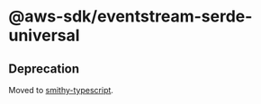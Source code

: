 # @aws-sdk/eventstream-serde-universal

## Deprecation

Moved to [smithy-typescript](https://github.com/awslabs/smithy-typescript/tree/main/packages).
